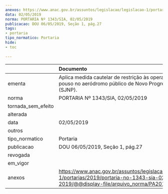 ```yaml
---
anexos: https://www.anac.gov.br/assuntos/legislacao/legislacao-1/portarias/2019/portaria-no-1343-sia-02-05-2019/@@display-file/arquivo_norma/PA2019-1343.pdf
data: 02/05/2019
norma: PORTARIA Nº 1343/SIA, 02/05/2019
publicacao: DOU 06/05/2019, Seção 1, pág.27
tags:
- portaria
tipo_normatico: Portaria
hide: 
- toc 
 
---
```


|                    | Documento                                                                                                                                            |
|:-------------------|:-----------------------------------------------------------------------------------------------------------------------------------------------------|
| ementa             | Aplica medida cautelar de restrição às operações de pouso no aeródromo público de Novo Progresso/PA (SJNP).                                          |
| norma              | PORTARIA Nº 1343/SIA, 02/05/2019                                                                                                                     |
| tornada_sem_efeito |                                                                                                                                                      |
| alterada           |                                                                                                                                                      |
| data               | 02/05/2019                                                                                                                                           |
| outros             |                                                                                                                                                      |
| tipo_normatico     | Portaria                                                                                                                                             |
| publicacao         | DOU 06/05/2019, Seção 1, pág.27                                                                                                                      |
| revogada           |                                                                                                                                                      |
| em_vigor           |                                                                                                                                                      |
| anexos             | https://www.anac.gov.br/assuntos/legislacao/legislacao-1/portarias/2019/portaria-no-1343-sia-02-05-2019/@@display-file/arquivo_norma/PA2019-1343.pdf |